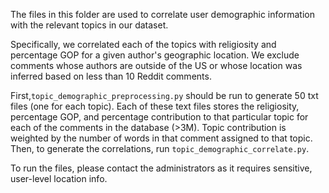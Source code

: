 The files in this folder are used to correlate user demographic information with the relevant topics in our dataset.
 
Specifically, we correlated each of the topics with religiosity and percentage GOP for a given author's geographic location. We exclude comments whose authors 
are outside of the US or whose location was inferred based on less than 10 Reddit comments. 

First,`topic_demographic_preprocessing.py` should be run to generate 50 txt files (one for each topic). Each of these text files stores the religiosity, percentage GOP, and percentage
contribution to that particular topic for each of the comments in the database (>3M). Topic contribution is weighted by the number of words in that comment
assigned to that topic. Then, to generate the correlations, run `topic_demographic_correlate.py`.

To run the files, please contact the administrators
as it requires sensitive, user-level location info.
